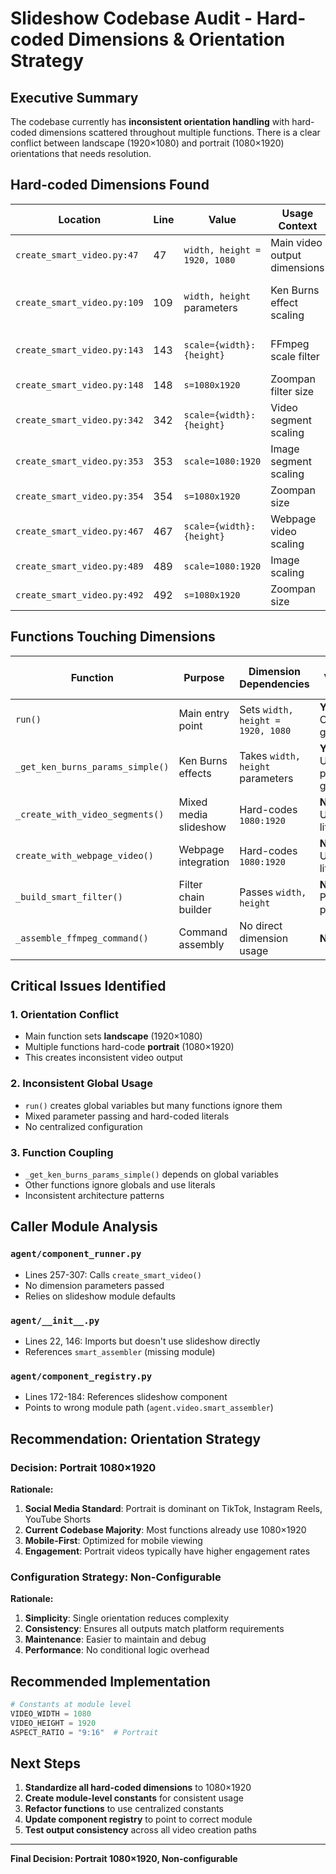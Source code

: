 # Slideshow Codebase Audit - Hard-coded Dimensions & Orientation Strategy

## Executive Summary
The codebase currently has **inconsistent orientation handling** with hard-coded dimensions scattered throughout multiple functions. There is a clear conflict between landscape (1920×1080) and portrait (1080×1920) orientations that needs resolution.

## Hard-coded Dimensions Found

| Location | Line | Value | Usage Context | Issues |
|----------|------|-------|---------------|--------|
| `create_smart_video.py:47` | 47 | `width, height = 1920, 1080` | Main video output dimensions | **CONFLICT: Landscape** |
| `create_smart_video.py:109` | 109 | `width, height` parameters | Ken Burns effect scaling | Uses above landscape values |
| `create_smart_video.py:143` | 143 | `scale={width}:{height}` | FFmpeg scale filter | Uses landscape values |
| `create_smart_video.py:148` | 148 | `s=1080x1920` | Zoompan filter size | **CONFLICT: Portrait** |
| `create_smart_video.py:342` | 342 | `scale={width}:{height}` | Video segment scaling | Uses landscape values |
| `create_smart_video.py:353` | 353 | `scale=1080:1920` | Image segment scaling | **CONFLICT: Portrait** |
| `create_smart_video.py:354` | 354 | `s=1080x1920` | Zoompan size | **CONFLICT: Portrait** |
| `create_smart_video.py:467` | 467 | `scale={width}:{height}` | Webpage video scaling | Uses landscape values |
| `create_smart_video.py:489` | 489 | `scale=1080:1920` | Image scaling | **CONFLICT: Portrait** |
| `create_smart_video.py:492` | 492 | `s=1080x1920` | Zoompan size | **CONFLICT: Portrait** |

## Functions Touching Dimensions

| Function | Purpose | Dimension Dependencies | Global Variable Usage |
|----------|---------|------------------------|----------------------|
| `run()` | Main entry point | Sets `width, height = 1920, 1080` | **YES** - Creates globals |
| `_get_ken_burns_params_simple()` | Ken Burns effects | Takes `width, height` parameters | **YES** - Uses passed globals |
| `_create_with_video_segments()` | Mixed media slideshow | Hard-codes `1080:1920` | **NO** - Uses literals |
| `create_with_webpage_video()` | Webpage integration | Hard-codes `1080:1920` | **NO** - Uses literals |
| `_build_smart_filter()` | Filter chain builder | Passes `width, height` | **NO** - Parameter passing |
| `_assemble_ffmpeg_command()` | Command assembly | No direct dimension usage | **NO** |

## Critical Issues Identified

### 1. **Orientation Conflict**
- Main function sets **landscape** (1920×1080) 
- Multiple functions hard-code **portrait** (1080×1920)
- This creates inconsistent video output

### 2. **Inconsistent Global Usage**
- `run()` creates global variables but many functions ignore them
- Mixed parameter passing and hard-coded literals
- No centralized configuration

### 3. **Function Coupling**
- `_get_ken_burns_params_simple()` depends on global variables
- Other functions ignore globals and use literals
- Inconsistent architecture patterns

## Caller Module Analysis

### `agent/component_runner.py`
- Lines 257-307: Calls `create_smart_video()` 
- No dimension parameters passed
- Relies on slideshow module defaults

### `agent/__init__.py`
- Lines 22, 146: Imports but doesn't use slideshow directly
- References `smart_assembler` (missing module)

### `agent/component_registry.py`
- Lines 172-184: References slideshow component
- Points to wrong module path (`agent.video.smart_assembler`)

## Recommendation: Orientation Strategy

### **Decision: Portrait 1080×1920**

**Rationale:**
1. **Social Media Standard**: Portrait is dominant on TikTok, Instagram Reels, YouTube Shorts
2. **Current Codebase Majority**: Most functions already use 1080×1920
3. **Mobile-First**: Optimized for mobile viewing
4. **Engagement**: Portrait videos typically have higher engagement rates

### **Configuration Strategy: Non-Configurable**

**Rationale:**
1. **Simplicity**: Single orientation reduces complexity
2. **Consistency**: Ensures all outputs match platform requirements
3. **Maintenance**: Easier to maintain and debug
4. **Performance**: No conditional logic overhead

## Recommended Implementation

```python
# Constants at module level
VIDEO_WIDTH = 1080
VIDEO_HEIGHT = 1920
ASPECT_RATIO = "9:16"  # Portrait
```

## Next Steps

1. **Standardize all hard-coded dimensions** to 1080×1920
2. **Create module-level constants** for consistent usage
3. **Refactor functions** to use centralized constants
4. **Update component registry** to point to correct module
5. **Test output consistency** across all video creation paths

---
**Final Decision: Portrait 1080×1920, Non-configurable**
